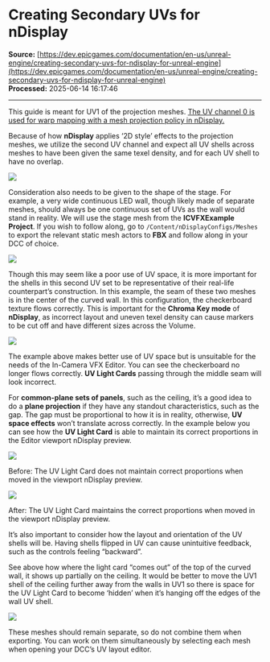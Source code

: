 # Creating Secondary UVs for nDisplay

**Source:** [https://dev.epicgames.com/documentation/en-us/unreal-engine/creating-secondary-uvs-for-ndisplay-for-unreal-engine](https://dev.epicgames.com/documentation/en-us/unreal-engine/creating-secondary-uvs-for-ndisplay-for-unreal-engine)  
**Processed:** 2025-06-14 16:17:46

---

This guide is meant for UV1 of the projection meshes. [The UV channel 0 is used for warp mapping with a mesh projection policy in nDisplay.](/documentation/en-us/unreal-engine/projection-policies-in-ndisplay-in-unreal-engine)

Because of how **nDisplay** applies ‘2D style’ effects to the projection meshes, we utilize the second UV channel and expect all UV shells across meshes to have been given the same texel density, and for each UV shell to have no overlap.

![](https://d1iv7db44yhgxn.cloudfront.net/documentation/images/f27d60bb-e1d4-4c2e-97db-8d8a08e15c3a/seconduvs-1.png)

Consideration also needs to be given to the shape of the stage. For example, a very wide continuous LED wall, though likely made of separate meshes, should always be one continuous set of UVs as the wall would stand in reality. We will use the stage mesh from the **ICVFXExample Project**. If you wish to follow along, go to `/Content/nDisplayConfigs/Meshes` to export the relevant static mesh actors to **FBX** and follow along in your DCC of choice.

![](https://d1iv7db44yhgxn.cloudfront.net/documentation/images/41e6e904-20ab-4d42-8e1e-957a8b070233/seconduvs-2.png)

Though this may seem like a poor use of UV space, it is more important for the shells in this second UV set to be representative of their real-life counterpart’s construction. In this example, the seam of these two meshes is in the center of the curved wall. In this configuration, the checkerboard texture flows correctly. This is important for the **Chroma Key mode** of **nDisplay**, as incorrect layout and uneven texel density can cause markers to be cut off and have different sizes across the Volume.

![](https://d1iv7db44yhgxn.cloudfront.net/documentation/images/f7ab81d5-5cc8-4229-8835-70276f69ac65/seconduvs-3.png)

The example above makes better use of UV space but is unsuitable for the needs of the In-Camera VFX Editor. You can see the checkerboard no longer flows correctly. **UV Light Cards** passing through the middle seam will look incorrect.

For **common-plane sets of panels**, such as the ceiling, it’s a good idea to do a **plane projection** if they have any standout characteristics, such as the gap. The gap must be proportional to how it is in reality, otherwise, **UV space effects** won’t translate across correctly. In the example below you can see how the **UV Light Card** is able to maintain its correct proportions in the Editor viewport nDisplay preview.

![](https://d1iv7db44yhgxn.cloudfront.net/documentation/images/c1e6ed88-3042-4f91-bcae-6b567ee5bbe7/seconduvs-4.gif)

Before: The UV Light Card does not maintain correct proportions when moved in the viewport nDisplay preview.

![](https://d1iv7db44yhgxn.cloudfront.net/documentation/images/41baf749-039d-4e7c-a181-292b1d0ecef9/seconduvs-5.gif)

After: The UV Light Card maintains the correct proportions when moved in the viewport nDisplay preview.

It’s also important to consider how the layout and orientation of the UV shells will be. Having shells flipped in UV can cause unintuitive feedback, such as the controls feeling “backward”.

See above how where the light card “comes out” of the top of the curved wall, it shows up partially on the ceiling. It would be better to move the UV1 shell of the ceiling further away from the walls in UV1 so there is space for the UV Light Card to become ‘hidden’ when it’s hanging off the edges of the wall UV shell.

![](https://d1iv7db44yhgxn.cloudfront.net/documentation/images/1be30032-2086-48db-9cca-a139ef9deee0/seconduvs-6.png)

These meshes should remain separate, so do not combine them when exporting. You can work on them simultaneously by selecting each mesh when opening your DCC’s UV layout editor.